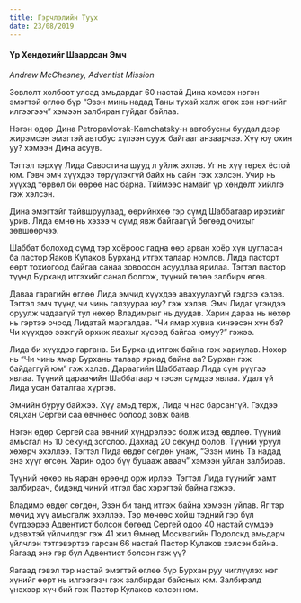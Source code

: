 ```yaml
---
title: Гэрчлэлийн Туух
date: 23/08/2019
---
```


#### Үр Хөндөхийг Шаардсан Эмч

_Andrew McChesney, Adventist Mission_

Зөвлөлт холбоот улсад амьдардаг 60 настай Дина хэмээх нэгэн эмэгтэй өглөө бүр “Эзэн минь надад Таны тухай хэлж өгөх хэн нэгнийг илгээгээч” хэмээн залбиран гуйдаг байлаа.

Нэгэн өдөр Дина Petropavlovsk-Kamchatsky-н автобусны буудал дээр жирэмсэн эмэгтэй автобус хүлээн сууж байгааг анзаарчээ. Хүү юу охин уу? хэмээн Дина асуув.

Тэгтэл тэрхүү Лида Савостина шууд л уйлж эхлэв. Уг нь хүү төрөх ёстой юм. Гэвч эмч хүүхдээ төрүүлэхгүй байх нь сайн гэж хэлсэн. Учир нь хүүхэд төрвөл би өөрөө нас барна. Тиймээс намайг үр хөндөлт хийлгэ гэж хэлсэн.

Дина эмэгтэйг тайвшруулаад, өөрийнхөө гэр сүмд Шаббатаар ирэхийг урив.  Лида өмнө нь хэзээ ч сүмд явж байгаагүй бөгөөд  очихыг зөвшөөрчээ.

Шаббат болоход сүмд тэр хоёроос гадна өөр арван хоёр хүн цугласан ба пастор Яаков Кулаков Бурханд итгэх талаар номлов. Лида пасторт өөрт тохиогоод байгаа санаа зовоосон асуудлаа ярилаа. Тэгтэл пастор түүнд Бурханд итгэхийг санал болгож, түүний төлөө залбирч өгөв.

Даваа гарагийн өглөө Лида эмчид хүүхдээ авахуулахгүй гэдгээ хэлэв. Тэгтэл эмч түүнд чи чинь галзуураа юу? гэж хэлэв. Эмч Лидаг үгэндээ оруулж чадаагүй тул нөхөр Владимрыг нь дуудав. Харин дараа нь нөхөр нь гэртээ очоод Лидатай маргалдав. “Чи ямар хувиа хичээсэн хүн бэ? Чи хүүхдээ ээжгүй орхиж явахыг хүсээд байгаа юмуу?” гэжээ.

Лида би хүүхдээ гаргана. Би Бурханд итгэж байна гэж хариулав.  Нөхөр нь “Чи чинь ямар Бурханы талаар яриад байна аа? Бурхан гэж байдаггүй юм” гэж хэлэв. Дараагийн Шаббатаар Лида сүм рүүгээ явлаа. Түүний дараачийн Шаббатаар ч гэсэн сүмдээ явлаа. Удалгүй Лида усан баталгаа хүртэв.

Эмчийн буруу байжээ. Хүү амьд төрж, Лида ч нас барсангүй.  Гэхдээ бяцхан Сергей саа өвчнөөс болоод зовж байв.

Нэгэн өдөр Сергей саа өвчний хүндрэлээс болж ихэд өвдлөө. Түүний амьсгал нь 10 секунд зогслоо. Дахиад 20 секунд болов. Түүний уруул хөхөрч эхэллээ. Тэгтэл Лида өвдөг сөгдөн унаж, “Эзэн минь Та надад энэ хүүг өгсөн. Харин одоо бүү буцааж аваач” хэмээн уйлан залбирав.

Түүний нөхөр нь яаран өрөөнд орж ирлээ. Тэгтэл Лида түүнийг хамт залбираач, бидэнд чиний итгэл бас хэрэгтэй байна гэжээ.

Владимр өвдөг сөгдөн, Эзэн би танд итгэж байна хэмээн уйлав. Яг тэр мөчид хүү амьсгалж эхэллээ. Тэр мөчөөс хойш тэдний гэр бүл бүгдээрээ Адвентист болсон бөгөөд Сергей одоо 40 настай сүмдээ идэвхтэй үйлчилдэг гэж 41 жил Өмнөд Москвагийн Подолскд амьдарч үйлчлэн тэтгэвэртээ гарсан 66 настай Пастор Кулаков хэлсэн байна. Яагаад энэ гэр бүл Адвентист болсон гэж үү?

Яагаад гэвэл тэр настай эмэгтэй өглөө бүр Бурхан руу чиглүүлэх нэг хүнийг өөрт нь илгээгээч гэж залбирдаг байсных юм. Залбиралд үнэхээр хүч бий гэж Пастор Кулаков хэлсэн юм.